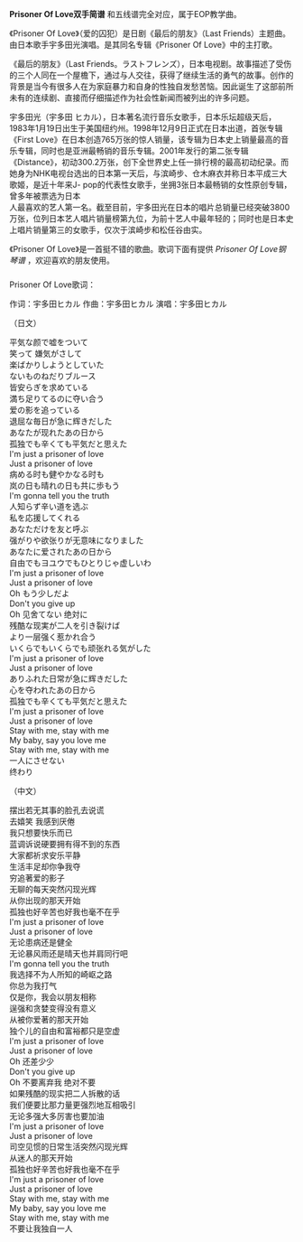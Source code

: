 

**Prisoner Of Love双手简谱** 和五线谱完全对应，属于EOP教学曲。  
  
《Prisoner Of Love》（爱的囚犯）是日剧《最后的朋友》（Last
Friends）主题曲。由日本歌手宇多田光演唱。是其同名专辑《Prisoner Of Love》中的主打歌。  
  
《最后的朋友》（Last
Friends。ラストフレンズ），日本电视剧。故事描述了受伤的三个人同在一个屋檐下，通过与人交往，获得了继续生活的勇气的故事。创作的背景是当今有很多人在为家庭暴力和自身的性独自发愁苦恼。因此诞生了这部前所未有的连续剧、直接而仔细描述作为社会性新闻而被列出的许多问题。  
  
宇多田光（宇多田
ヒカル），日本著名流行音乐女歌手，日本乐坛超级天后，1983年1月19日出生于美国纽约州。1998年12月9日正式在日本出道，首张专辑《First
Love》在日本创造765万张的惊人销量，该专辑为日本史上销量最高的音乐专辑，同时也是亚洲最畅销的音乐专辑。2001年发行的第二张专辑《Distance》，初动300.2万张，创下全世界史上任一排行榜的最高初动纪录。而她身为NHK电视台选出的日本第一天后，与滨崎步、仓木麻衣并称日本平成三大歌姬，是近十年来J-
pop的代表性女歌手，坐拥3张日本最畅销的女性原创专辑，曾多年被票选为日本  
人最喜欢的艺人第一名。截至目前，宇多田光在日本的唱片总销量已经突破3800万张，位列日本艺人唱片销量榜第九位，为前十艺人中最年轻的；同时也是日本史上唱片销量第三的女歌手，仅次于滨崎步和松任谷由实。  
  
《Prisoner Of Love》是一首挺不错的歌曲。歌词下面有提供 _Prisoner Of Love钢琴谱_ ，欢迎喜欢的朋友使用。

###  
Prisoner Of Love歌词：

作词：宇多田ヒカル 作曲：宇多田ヒカル 演唱：宇多田ヒカル

  
（日文）

平気な颜で嘘をついて  
笑って 嫌気がさして  
楽ばかりしようとしていた  
ないものねだりブルース  
皆安らぎを求めている  
満ち足りてるのに夺い合う  
爱の影を追っている  
退屈な毎日が急に辉きだした  
あなたが现れたあの日から  
孤独でも辛くても平気だと思えた  
I'm just a prisoner of love  
Just a prisoner of love  
病める时も健やかなる时も  
岚の日も晴れの日も共に歩もう  
I'm gonna tell you the truth  
人知らず辛い道を选ぶ  
私を応援してくれる  
あなただけを友と呼ぶ  
强がりや欲张りが无意味になりました  
あなたに爱されたあの日から  
自由でもヨユウでもひとりじゃ虚しいわ  
I'm just a prisoner of love  
Just a prisoner of love  
Oh もう少しだよ  
Don't you give up  
Oh 见舍てない 绝対に  
残酷な现実が二人を引き裂けば  
より一层强く惹かれ合う  
いくらでもいくらでも顽张れる気がした  
I'm just a prisoner of love  
Just a prisoner of love  
ありふれた日常が急に辉きだした  
心を夺われたあの日から  
孤独でも辛くても平気だと思えた  
I'm just a prisoner of love  
Just a prisoner of love  
Stay with me, stay with me  
My baby, say you love me  
Stay with me, stay with me  
一人にさせない  
终わり

  
（中文）

摆出若无其事的脸孔去说谎  
去嬉笑 我感到厌倦  
我只想要快乐而已  
蓝调诉说硬要拥有得不到的东西  
大家都祈求安乐平静  
生活丰足却你争我夺  
穷追著爱的影子  
无聊的每天突然闪现光辉  
从你出现的那天开始  
孤独也好辛苦也好我也毫不在乎  
I'm just a prisoner of love  
Just a prisoner of love  
无论患病还是健全  
无论暴风雨还是晴天也并肩同行吧  
I'm gonna tell you the truth  
我选择不为人所知的崎岖之路  
你总为我打气  
仅是你，我会以朋友相称  
逞强和贪婪变得没有意义  
从被你爱著的那天开始  
独个儿的自由和富裕都只是空虚  
I'm just a prisoner of love  
Just a prisoner of love  
Oh 还差少少  
Don't you give up  
Oh 不要离弃我 绝对不要  
如果残酷的现实把二人拆散的话  
我们便要比那力量更强烈地互相吸引  
无论多强大多厉害也要加油  
I'm just a prisoner of love  
Just a prisoner of love  
司空见惯的日常生活突然闪现光辉  
从迷人的那天开始  
孤独也好辛苦也好我也毫不在乎  
I'm just a prisoner of love  
Just a prisoner of love  
Stay with me, stay with me  
My baby, say you love me  
Stay with me, stay with me  
不要让我独自一人

